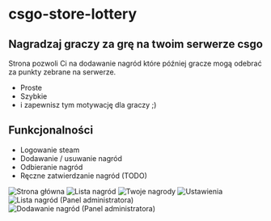 # csgo-store-lottery
## Nagradzaj graczy za grę na twoim serwerze csgo

Strona pozwoli Ci na dodawanie nagród które później gracze mogą odebrać za punkty zebrane na serwerze.

- Proste
- Szybkie
- i zapewnisz tym motywację dla graczy ;)

## Funkcjonalności

- Logowanie steam
- Dodawanie / usuwanie nagród
- Odbieranie nagród
- Ręczne zatwierdzanie nagród (TODO)

![Strona główna](https://i.imgur.com/0ckUP5b.png)
![Lista nagród](https://i.imgur.com/kaeSwzX.png)
![Twoje nagrody](https://i.imgur.com/WulV0NM.png)
![Ustawienia](https://i.imgur.com/Z1sN4jo.png)
![Lista nagród (Panel administratora)](https://i.imgur.com/ffsf8eN.png)
![Dodawanie nagród (Panel administratora)](https://i.imgur.com/m7RqLjz.png)
